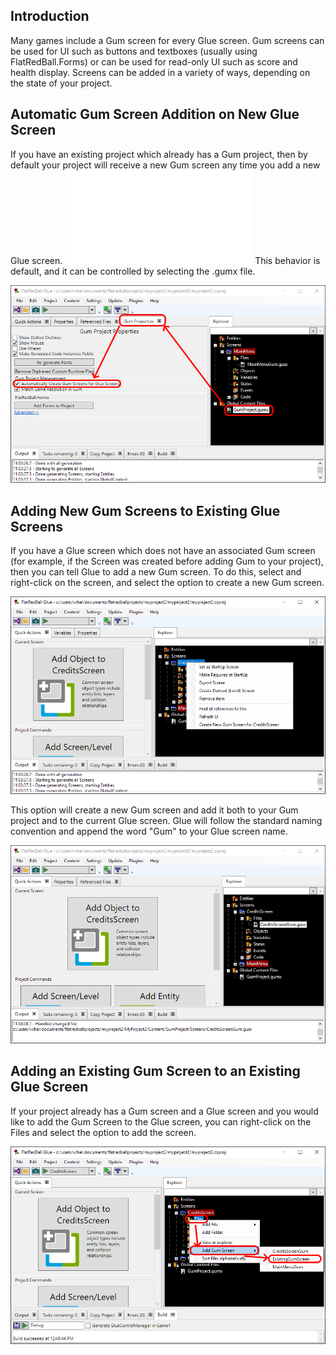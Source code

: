 ## Introduction

Many games include a Gum screen for every Glue screen. Gum screens can be used for UI such as buttons and textboxes (usually using FlatRedBall.Forms) or can be used for read-only UI such as score and health display. Screens can be added in a variety of ways, depending on the state of your project.

## Automatic Gum Screen Addition on New Glue Screen

If you have an existing project which already has a Gum project, then by default your project will receive a new Gum screen any time you add a new Glue screen. [![](/wp-content/uploads/2021/05/2021_May_13_112104.gif.md)](/wp-content/uploads/2021/05/2021_May_13_112104.gif.md) This behavior is default, and it can be controlled by selecting the .gumx file.

![](/media/2021-05-img_609d5c7e6a6e3.png)

## Adding New Gum Screens to Existing Glue Screens

If you have a Glue screen which does not have an associated Gum screen (for example, if the Screen was created before adding Gum to your project), then you can tell Glue to add a new Gum screen. To do this, select and right-click on the screen, and select the option to create a new Gum screen.

![](/media/2021-05-img_609d5d0248fe5.png)

This option will create a new Gum screen and add it both to your Gum project and to the current Glue screen. Glue will follow the standard naming convention and append the word "Gum" to your Glue screen name.

![](/media/2021-05-img_609d5d335f9a9.png)

## Adding an Existing Gum Screen to an Existing Glue Screen

If your project already has a Gum screen and a Glue screen and you would like to add the Gum Screen to the Glue screen, you can right-click on the Files and select the option to add the screen.

![](/media/2021-05-img_609d754e5fb91.png)

   
